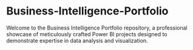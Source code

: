 # Business-Intelligence-Portfolio
Welcome to the Business Intelligence Portfolio repository, a professional showcase of meticulously crafted Power BI projects designed to demonstrate expertise in data analysis and visualization. 
